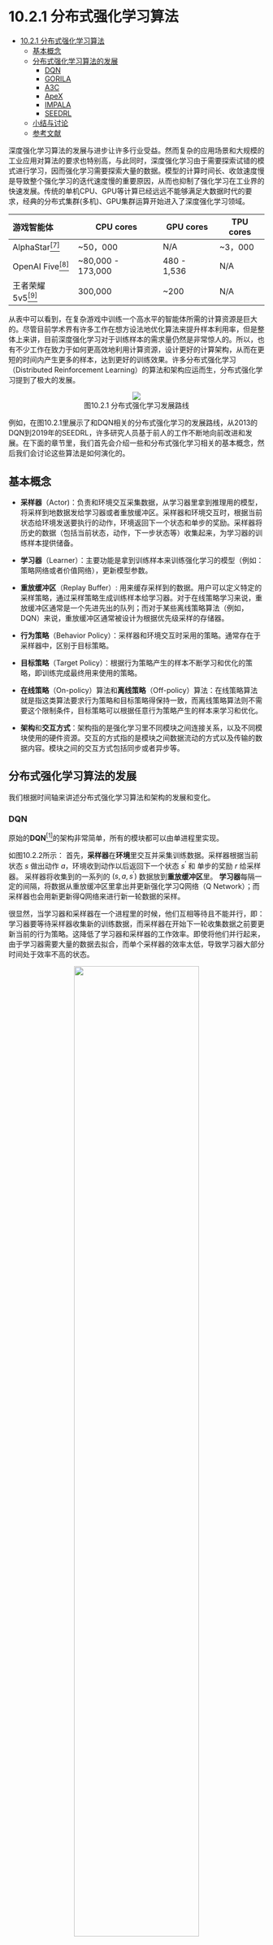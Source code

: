 <!--Copyright © Microsoft Corporation. All rights reserved.
  适用于[License](https://github.com/microsoft/AI-System/blob/main/LICENSE)版权许可-->

# 10.2.1 分布式强化学习算法
- [10.2.1 分布式强化学习算法](#1021-分布式强化学习算法)
  - [基本概念](#基本概念)
  - [分布式强化学习算法的发展](#分布式强化学习算法的发展)
    - [DQN](#dqn)
    - [GORILA](#gorila)
    - [A3C](#a3c)
    - [ApeX](#apex)
    - [IMPALA](#impala)
    - [SEEDRL](#seedrl)
  - [小结与讨论](#小结与讨论)
  - [参考文献](#参考文献)

深度强化学习算法的发展与进步让许多行业受益。然而复杂的应用场景和大规模的工业应用对算法的要求也特别高，与此同时，深度强化学习由于需要探索试错的模式进行学习，因而强化学习需要探索大量的数据。模型的计算时间长、收敛速度慢是导致整个强化学习的迭代速度慢的重要原因，从而也抑制了强化学习在工业界的快速发展。传统的单机CPU、GPU等计算已经远远不能够满足大数据时代的要求，经典的分布式集群(多机)、GPU集群运算开始进入了深度强化学习领域。


|  游戏智能体  | CPU cores | GPU cores | TPU cores | 
|  :----    |     ----  |     ----  |     ----  |
| AlphaStar[<sup>[7]</sup>](#alphastar) | ~50，000  | N/A | ~3，000 |
|OpenAI Five[<sup>[8]</sup>](#openfive) | ~80,000 - 173,000 | 480 - 1,536 | N/A |
| 王者荣耀5v5[<sup>[9]</sup>](#moba) | 300,000 | ~200 | N/A |


从表中可以看到，在复杂游戏中训练一个高水平的智能体所需的计算资源是巨大的。尽管目前学术界有许多工作在想方设法地优化算法来提升样本利用率，但是整体上来讲，目前深度强化学习对于训练样本的需求量仍然是非常惊人的。所以，也有不少工作在致力于如何更高效地利用计算资源，设计更好的计算架构，从而在更短的时间内产生更多的样本，达到更好的训练效果。许多分布式强化学习（Distributed Reinforcement Learning）的算法和架构应运而生，分布式强化学习提到了极大的发展。

  <div align="center">
  <img src="./img/distributed_rl_development_update.png" ch="1000" />
  </div>
  <div align=center>图10.2.1 分布式强化学习发展路线</div>

  例如，在图10.2.1里展示了和DQN相关的分布式强化学习的发展路线，从2013的DQN到2019年的SEEDRL，许多研究人员基于前人的工作不断地向前改进和发展。在下面的章节里，我们首先会介绍一些和分布式强化学习相关的基本概念，然后我们会讨论这些算法是如何演化的。

## 基本概念

- **采样器**（Actor)：负责和环境交互采集数据，从学习器里拿到推理用的模型，将采样到地数据发给学习器或者重放缓冲区。采样器和环境交互时，根据当前状态给环境发送要执行的动作，环境返回下一个状态和单步的奖励。采样器将历史的数据（包括当前状态，动作，下一步状态等）收集起来，为学习器的训练样本提供储备。

- **学习器**（Learner）：主要功能是拿到训练样本来训练强化学习的模型（例如：策略网络或者价值网络），更新模型参数。

- **重放缓冲区**（Replay Buffer）: 用来缓存采样到的数据。用户可以定义特定的采样策略，通过采样策略生成训练样本给学习器。对于在线策略学习来说，重放缓冲区通常是一个先进先出的队列；而对于某些离线策略算法（例如，DQN）来说，重放缓冲区通常被设计为根据优先级采样的存储器。

- **行为策略**（Behavior Policy）：采样器和环境交互时采用的策略。通常存在于采样器中，区别于目标策略。

- **目标策略**（Target Policy）：根据行为策略产生的样本不断学习和优化的策略，即训练完成最终用来使用的策略。

- **在线策略**（On-policy）算法和**离线策略**（Off-policy）算法：在线策略算法就是指这类算法要求行为策略和目标策略得保持一致，而离线策略算法则不需要这个限制条件，目标策略可以根据任意行为策略产生的样本来学习和优化。

- **架构**和**交互方式**：架构指的是强化学习里不同模块之间连接关系，以及不同模块使用的硬件资源。交互的方式指的是模块之间数据流动的方式以及传输的数据内容。模块之间的交互方式包括同步或者异步等。

## 分布式强化学习算法的发展

我们根据时间轴来讲述分布式强化学习算法和架构的发展和变化。

### DQN

原始的**DQN**[<sup>[1]</sup>](#dqn)的架构非常简单，所有的模块都可以由单进程里实现。

如图10.2.2所示： 
首先，**采样器**在**环境**里交互并采集训练数据。采样器根据当前状态 $s$ 做出动作 $a$，环境收到动作以后返回下一个状态 $s^{'}$ 和 单步的奖励 $r$ 给采样器。
采样器将收集到的一系列的 $(s, a, s^{'})$ 数据放到**重放缓冲区**里。
**学习器**每隔一定的间隔，将数据从重放缓冲区里拿出并更新强化学习Q网络（Q Network）；而采样器也会用新更新得Q网络来进行新一轮数据的采样。

很显然，当学习器和采样器在一个进程里的时候，他们互相等待且不能并行，即：学习器要等待采样器收集新的训练数据，而采样器在开始下一轮收集数据之前要更新当前的行为策略。这降低了学习器和采样器的工作效率。即使将他们并行起来，由于学习器需要大量的数据去拟合，而单个采样器的效率太低，导致学习器大部分时间处于效率不高的状态。

  <div align="center">
  <img src="./img/DQN_arch.png" ch="500" width=70% />
  </div>
  <div align=center>图10.2.2 DQN的架构 </div>

### GORILA

**Gorila**[<sup>[2]</sup>](#gorila)是早期的将深度强化学习拓展到大规模并行场景的经典工作之一。
当时深度强化学习的SOTA还是DQN算法，因此该工作基于DQN提出了变体，拓展到大规模并行的场景。

在该架构中，采样器和学习器不必再互相等待。如图10.2.3所示，在Gorila的架构中，**学习器**可以是多个实例。并且每个学习器中的Q网络的参数梯度会发给**参数服务器**（Parameter Server）。**参数服务器**收到后以异步SGD的方式更新网络模型。这个模型以一定的频率同步到采样器中。同样的，在Gorila的架构里，采样器也可以是多个实例。**采样器**基于该模型产生动作在环境中采样，产生的经验轨迹发往**重放缓冲区**。重放缓冲区中的数据再被学习器采样拿去学习。另外，每过N步学习器还会从参数服务器同步最新的Q网络模型参数。在这个闭环中有四个角色：采样器, 学习器, 参数服务器和重放缓冲区。

那么GORILA相比于DQN， 主要的**区别**在于：

- 对于采样器：GORILA里定义了一个捆绑模式（Bundled Mode），即采样器的策略与学习器中实时更新的Q-Network是捆绑的。

- 对于学习器： 学习器中对于Q-Network的参数梯度会发给参数服务器。

- 对于重放缓冲区：在GORILA里分两种形式，在本地模式下就存在采样器所在的机器上；而多机模式下将所有的数据聚合在分布式数据库中，这样的优点是可伸缩性好，缺点是会有额外的通信开销。

- 对于参数服务器：存储Q网络中参数的梯度（Gradient）的变化，好处是可以让Q网络进行回滚，并且可以通过多个梯度来使训练过程更加稳定。在分布式环境中，不可避免的就是稳定性问题（比如节点消失、网速变慢或机器变慢）。GORILA中采用了几个策略来解决这个问题，如丢弃过旧的和损失值（Loss）太过偏离均值时的梯度。

GORILA中可以配置多个学习器、采样器和参数服务器，放在多个进程或多台机器上以分布式的方式并行执行。如实验中参数服务器使用了31台机器，学习器和采样器进程都有100个。实验部分与DQN一样基于Atari平台。在使用相同参数的情况下，该框架中在49中的41个游戏中表现好于非并行版本传统DQN，同时训练耗时也有显著减少。

  <div align="center">
  <img src="./img/GORILA_arch.png" ch="500" />
  </div>
  <div align=center>图10.2.3 GORILA的架构 </div>

### A3C

**A3C**[<sup>[3]</sup>](#a3c)是一个基于Actor-Critic算法。在A3C里没有参数服务器、没有公用的重放缓冲区。

具体来说：

- 每一个工作器（worker）实际上包含一个采样器、一个学习器还有一个小的缓冲区（通常是先进先出）。

- 每一个工作器（worker）中学习器计算得出梯度后都发送给全局网络（global network）。每一个工作器（Worker）中采样器都可以用不同的探索策略与环境进行交互，这些样本可以存在一个小缓冲区中。

- 全局网络（global network）接收多组梯度后再更新参数，再把异步地把参数拷贝给所有工作器。

  <div align="center">
  <img src="./img/A3C_arch.png" ch="500" width="70%"/>
  </div>
  <div align=center>图10.2.4 A3C的架构 </div>

而A3C架构的**优点**是：

- 每一个采样器可以用不同的策略探索环境，使得样本更具有多样性，探索到的状态空间更大。

- 全局网络等所有工作器都传递了梯度后再更新，使训练更稳定。

- 大规模并行非常容易。

- 在A3C架构中，每个工作器都独自计算梯度，全局网络只负责使用梯度，所以全局网络的计算量并不大。在作者的原始实现中，A3C不需要GPU资源，只需要CPU即可在Atari等游戏上达到很好的效果。

但同时A3C本身存在着**问题**：

- 当模型变得复杂时，在CPU上计算梯度的耗时会变得非常大，而如果迁移到GPU上，由于每个工作器都需要一个模型的副本，又会需要大量的GPU资源。

- 当模型变大时，传输梯度和模型参数的网络开销也会变得巨大。

- 全局网络使用异步方式更新梯度，这意味着在训练过程中，部分梯度的方向并不正确，从而可能影响最终的训练效果。这个现象会随着工作器的数量增多变得越来越严重，这也一定程度上限制了A3C的横向扩展能力。

### ApeX

**ApeX**[<sup>[4]</sup>](#apex)是2018年在DQN, GORILA之后的又一个基于DQN的工作。
在ApeX的结构里，采样器可以有多个实例，而学习器只有一个。

它和DQN,GORILA的**差别**是：

- 对于采样器: 以不同的探索策略和环境交互。例如，有的采样器以更大的概率去探索，有的采样器以小概率去探索。

- 对于学习器: 和GORILA不同，ApeX里中心学习器只有一个，从重放缓冲区里拿到数据学习。

- 对于重放缓冲区：不是均匀采样，而是按照优先级来采样，从而让算法专注于那些重要的数据。

  <div align="center">
  <img src="./img/ApeX_arch.png" ch="500" width="80%"/>
  </div>
  <div align=center>图10.2.5 ApeX的架构 </div>

ApeX的架构上可以适配DQN（ApeX-DQN）或者DDPG（ApeX-DDPG）等算法。 

在ApeX[<sup>[4]</sup>](#apex)的实验里提供了ApeX架构在Atari环境上的测试。ApeX的一大优势是采样器可以很方便的扩展。 在ApeX[<sup>[4]</sup>](#apex)的实验里，ApeX DQN的采样器最大扩展到了360个CPU。采样器积以异步方式将采集到的经验发送给重放缓冲区。而学习器以异步方式拿数据。异步的交互方式解耦了采样器，学习器和重放缓冲区的联系。实验结果表示ApeX DQN和DQN，GORILA相比，在训练速度和效果上都更有优势。

### IMPALA

**IMPALA**[<sup>[5]</sup>](#impala)（Importance Weighted Actor-Learner Architectures）是基于Actor-Critic和A3C的改进，最大的创新是提出了V-trace算法，对off-policy现象做了一定的修正。

在IMPALA架构中，每个采样器都拥有一个模型的副本，采样器发送训练样本给学习器，学习器更新模型之后，会将新模型发送给采样器。在整个过程中，采样器和学习器以异步的方式运行，即学习器只要收到训练数据就会更新模型，不会等待所有的采样器；而采样器在学习器更新模型时依然在采样，不会等待最新的模型。

IMPALA与A3C具体的**区别**在于：

- 对于采样器来说：每一个采样器执行的行为策略不再是只来自一个学习器，可以来自多个学习器. 

- 对于重放缓冲区来说：IMPALA里有两种模式，一种是由先进先出的队列实现的重放缓冲区，本质上是一种on-policy的算法；另一种是由一个数据池实现，但是每次随机采样其中的数据；
显然这样的运行方式会产生行为策略和目标策略不一致的现象，即：训练用的样本不是由当前的目标策略产生，而是由行为策略产生的，这对算法的收敛提出新的挑战。在IMPALA中，作者在数学上推导出了一种严谨的修正方式：V-trace算法。该算法显著降低了（由和目标策略不一样的行为策略生成的）训练样本带来的影响。下表可知，使用V-trace修正之后，相比于其他几种修正方式，最终的收敛效果有明显提升。

  <div align="center">
  <img src="./img/IMPALA_arch.png" ch="500" width="60%"/>
  </div>
  <div align=center>图10.2.6 IMPALA的架构 </div>

### SEEDRL

IMPALA在神经网络模型比较简单的时候性能很好，但当神经网络变得复杂的时候，该架构也有瓶颈。主要的**问题**有以下几点：

- 采样的时候，推理（Inference）放在采样器上执行，因为采样器是运行在CPU上的，所以当神经网络变复杂之后，推理的耗时就会变得很长，影响最终的运行效率。

- 采样器上执行了两种操作，一个是和环境交互，另一个是用行为策略做推理。很多游戏或者环境都是单线程实现的，而神经网络的推理计算则可以使用多线程加速，将两种操作放在一起，整体上会降低CPU的使用率。

- 当模型很大的时候，模型参数的分发会占用大量的带宽。

因为**SEEDRL**[<sup>[6]</sup>](#seedrl)的工作就是解决这些问题，SEEDRL的架构对比见下图：

  <div align="center">
  <img src="./img/seed_rl.png" ch="500" width="90%"/>
  </div>
  <div align=center>图10.2.7 SEEDRL的架构 </div>

和IMPALA相比，SEEDRL的**区别**主要是：

- 把采样器上的推理过程和学习器放在一同一块TPU上。而采样器和学习器之间只交换状态和采取的动作。

在SEEDRL中，采样器和学习器分布在不同的节点中，采样器通过gRPC来和学习器进行通信，SEEDRL同样使用了V-Trace来进行off-policy修正。

### 小结与讨论

通过本章的学习，可以发现强化学习算法，尤其是分布式强化学习算法之间的架构是差距非常大的。体现在智能体的运行的硬件，交互的方式，智能体里不同模块之间的连接关系等都会有很大的差别。在下一章里，我们会讨论算法架构之间的差异会给设计强化学习系统带来什么样的挑战。

### 参考文献

<div id="dqn"></div>

1. Mnih V, Kavukcuoglu K, Silver D, et al. Playing atari with deep reinforcement learning[J.. arXiv preprint arXiv:1312.5602, 2013.

<div id="gorila"></div>

2. Nair A, Srinivasan P, Blackwell S, et al. Massively parallel methods for deep reinforcement learning[J.. arXiv preprint arXiv:1507.04296, 2015.

<div id="a3c"></div>

3. Mnih V, Badia A P, Mirza M, et al. Asynchronous methods for deep reinforcement learning[C.//International conference on machine learning. PMLR, 2016: 1928-1937.

<div id="apex"></div>

4. D. Horgan, J. Quan, D. Budden, G. Barth-Maron, M. Hessel, H. Van Hasselt and D. Silver, "Distributed prioritized experience replay," arXiv preprint arXiv:1803.00933, 2018.

<div id="impala"></div>

5. Espeholt L, Soyer H, Munos R, et al. Impala: Scalable distributed deep-rl with importance weighted actor-learner architectures[C.//International Conference on Machine Learning. PMLR, 2018: 1407-1416.

<div id="seedrl"></div>

6. Espeholt L, Marinier R, Stanczyk P, et al. Seed rl: Scalable and efficient deep-rl with accelerated central inference[J.. arXiv preprint arXiv:1910.06591, 2019.

<div id="alphastar"></div>

7. Arulkumaran K, Cully A, Togelius J. Alphastar: An evolutionary computation perspective[C.//Proceedings of the genetic and evolutionary computation conference companion. 2019: 314-315.

<div id="openfive"></div>

8. Berner C, Brockman G, Chan B, et al. Dota 2 with large scale deep reinforcement learning[J.. arXiv preprint arXiv:1912.06680, 2019.

<div id="moba"></div>

9. Ye D, Liu Z, Sun M, et al. Mastering complex control in moba games with deep reinforcement learning[C.//Proceedings of the AAAI Conference on Artificial Intelligence. 2020, 34(04): 6672-6679.
